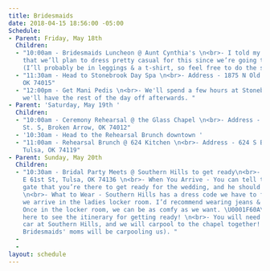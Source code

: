 ```yaml
---
title: Bridesmaids
date: 2018-04-15 18:56:00 -05:00
Schedule:
- Parent: Friday, May 18th
  Children:
  - "10:00am - Bridesmaids Luncheon @ Aunt Cynthia's \n<br>- I told my Aunt Cynthia
    that we’ll plan to dress pretty casual for this since we’re going to the spa afterwards.
    (I’ll probably be in leggings & a t-shirt, so feel free to do the same!)"
  - "11:30am - Head to Stonebrook Day Spa \n<br>- Address - 1875 N Old Hey 66 A, Catoosa,
    OK 74015"
  - "12:00pm - Get Mani Pedis \n<br>- We'll spend a few hours at Stonebrook, then
    we'll have the rest of the day off afterwards. "
- Parent: 'Saturday, May 19th '
  Children:
  - "10:00am - Ceremony Rehearsal @ the Glass Chapel \n<br>- Address - 1401 West Washington
    St. S, Broken Arrow, OK 74012"
  - '10:30am - Head to the Rehearsal Brunch downtown '
  - "11:00am - Rehearsal Brunch @ 624 Kitchen \n<br>- Address - 624 S Boston Ave,
    Tulsa, OK 74119"
- Parent: Sunday, May 20th
  Children:
  - "10:30am - Bridal Party Meets @ Southern Hills to get ready\n<br>- Address - 2636
    E 61st St, Tulsa, OK 74136 \n<br>- When You Arrive - You can tell the guy at the
    gate that you’re there to get ready for the wedding, and he should let you in.
    \n<br>- What to Wear - Southern Hills has a dress code we have to follow until
    we arrive in the ladies locker room. I’d recommend wearing jeans & a cute top.
    Once in the locker room, we can be as comfy as we want. \U0001F60A\n<br>- Click
    here to see the itinerary for getting ready! \n<br>- You will need to leave your
    car at Southern Hills, and we will carpool to the chapel together! (A few of the
    Bridesmaids' moms will be carpooling us). "
  - 
  - 
layout: schedule
---
```


